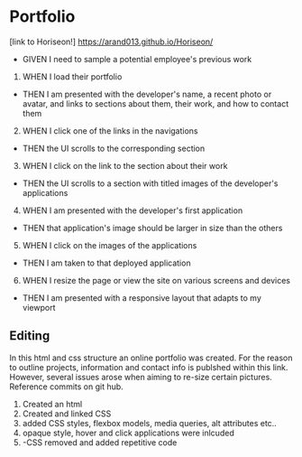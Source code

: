 # Portfolio

[link to Horiseon!] https://arand013.github.io/Horiseon/ 


* GIVEN I need to sample a potential employee's previous work
1. WHEN I load their portfolio
* THEN I am presented with the developer's name, a recent photo or avatar, and links to sections about them, their work, and how to contact them
2. WHEN I click one of the links in the navigations

* THEN the UI scrolls to the corresponding section
3. WHEN I click on the link to the section about their work
* THEN the UI scrolls to a section with titled images of the developer's applications
4. WHEN I am presented with the developer's first application
* THEN that application's image should be larger in size than the others
5. WHEN I click on the images of the applications
* THEN I am taken to that deployed application
6. WHEN I resize the page or view the site on various screens and devices
* THEN I am presented with a responsive layout that adapts to my viewport

## Editing
 In this html and css structure an online portfolio was created. For the reason to outline
 projects, information and contact info is publshed within this link.
 However, several issues arose when aiming to re-size certain pictures.
 Reference commits on git hub.

 1. Created an html
 2. Created and linked CSS 
 3. added CSS styles, flexbox models, media queries, alt attributes etc..
 4. opaque style, hover and click applications were inlcuded
 5. -CSS removed and added repetitive code
